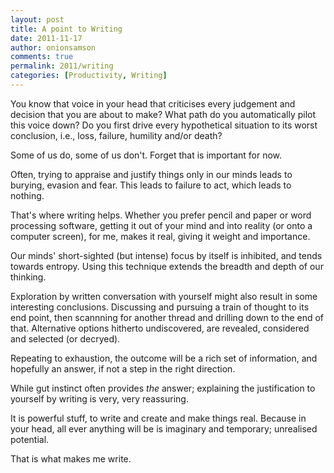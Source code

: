```yaml
---
layout: post
title: A point to Writing
date: 2011-11-17
author: onionsamson
comments: true
permalink: 2011/writing
categories: [Productivity, Writing]
---
```


You know that voice in your head that criticises every judgement and
decision that you are about to make? What path do you automatically
pilot this voice down? Do you first drive every hypothetical situation
to its worst conclusion, i.e., loss, failure, humility and/or death?

Some of us do, some of us don't. Forget that is important for now.

Often, trying to appraise and justify things only in our minds leads to
burying, evasion and fear. This leads to failure to act, which leads to
nothing.

That's where writing helps. Whether you prefer pencil and paper or word
processing software, getting it out of your mind and into reality (or
onto a computer screen), for me, makes it real, giving it weight and
importance.

Our minds' short-sighted (but intense) focus by itself is inhibited, and
tends towards entropy. Using this technique extends the breadth and
depth of our thinking.

Exploration by written conversation with yourself might also result in
some interesting conclusions. Discussing and pursuing a train of thought
to its end point, then scannning for another thread and drilling down to
the end of that. Alternative options hitherto undiscovered, are
revealed, considered and selected (or decryed).

Repeating to exhaustion, the outcome will be a rich set of information,
and hopefully an answer, if not a step in the right direction.

While gut instinct often provides *the* answer; explaining the
justification to yourself by writing is very, very reassuring.

It is powerful stuff, to write and create and make things real. Because
in your head, all ever anything will be is imaginary and temporary;
unrealised potential.

That is what makes me write.
